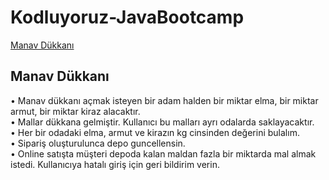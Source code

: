 # Kodluyoruz-JavaBootcamp
[Manav Dükkanı](https://github.com/EmineOzbek/Kodluyoruz-JavaBootcamp/tree/master/src/week2/sundayHomework)
## Manav Dükkanı
• Manav dükkanı açmak isteyen bir adam halden bir miktar elma, bir miktar armut, bir miktar kiraz alacaktır. <br/>
• Mallar dükkana gelmiştir. Kullanıcı bu malları ayrı odalarda saklayacaktır. <br/>
• Her bir odadaki elma, armut ve kirazın kg cinsinden değerini bulalım. <br/>
• Sipariş oluşturulunca depo guncellensin. <br/>
• Online satışta müşteri depoda kalan maldan fazla bir miktarda mal almak istedi. Kullanıcıya hatalı giriş için geri bildirim verin. <br/>


      
